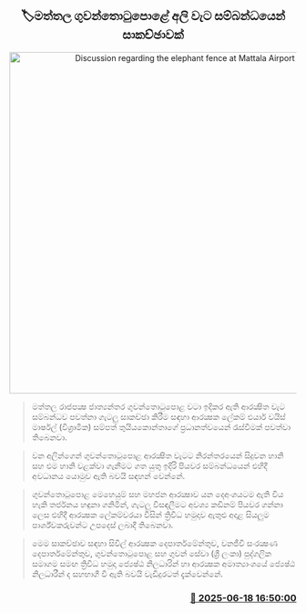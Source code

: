<p align='center'><b><h2 align='center' title='Discussion regarding the elephant fence at Mattala Airport'>🏷මත්තල ගුවන්තොටුපොළේ අලි වැට සම්බන්ධයෙන් සාකච්ඡාවක්</h2></b></p>
<p align='center'><img src='https://helakuru.sgp1.cdn.digitaloceanspaces.com/esana/images/lib/mattala-airport.jpg' width='600' alt='Discussion regarding the elephant fence at Mattala Airport'></p>

> මත්තල රාජපක්‍ෂ ජාත්‍යන්තර ගුවන්තොටුපොළ වටා ඉදිකර ඇති ආරක්‍ෂිත වැට සම්බන්ධව පවත්නා ගැටලු සාකච්ඡා කිරීම සඳහා ආරක්‍ෂක ලේකම් එයාර් වයිස් මාර්ෂල් (විශ්‍රාමික) සම්පත් තුයියකොන්තාගේ ප්‍රධානත්වයෙන් රැස්වීමක් පවත්වා තිබෙනවා.

> වන අලින්ගෙන් ගුවන්තොටුපොළ ආරක්‍ෂිත වැටට නිරන්තරයෙන් සිදුවන හානි සහ එම හානි වළක්වා ගැනීමට ගත යුතු ඉදිරි පියවර සම්බන්ධයෙන් එහිදී අවධානය යොමුව ඇති බවයි සඳහන් වෙන්නේ.

> ගුවන්තොටුපොළ මෙහෙයුම් සහ මහජන ආරක්‍ෂාව යන දෙඅංශයටම ඇති විය හැකි තර්ජනය හඳුනා ගනිමින්, ගැටලු විසඳලීමට අවශ්‍ය කඩිනම් පියවර ගන්නා ලෙස එහිදී ආරක්‍ෂක ලේකම්වරයා විසින් ත්‍රිවිධ හමුදාව ඇතුළු අදාළ සියලුම පාර්ශ්වකරුවන්ට උපදෙස් ලබාදී තිබෙනවා.

> මෙම සාකච්ඡාව සඳහා සිවිල් ආරක්‍ෂක දෙපාර්තමේන්තුව, වනජීවී සංරක්‍ෂණ දෙපාර්තමේන්තුව, ගුවන්තොටුපොළ සහ ගුවන් සේවා (ශ්‍රී ලංකා) පුද්ගලික සමාගම සමඟ ත්‍රිවිධ හමුදා ජ්‍යෙෂ්ඨ නිලධාරින් හා ආරක්‍ෂක අමාත්‍යාංශයේ ජ්‍යෙෂ්ඨ නිලධාරීන් ද සහභාගී වී ඇති බවයි වැඩිදුරටත් දැක්වෙන්නේ.



<h3 align='right'><a href='https://www.helakuru.lk/esana/p/111109/'>📅 2025-06-18 16:50:00</a></h3>
